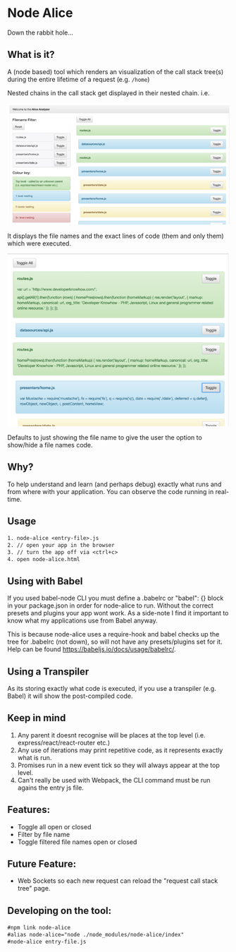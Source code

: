 # Node Alice
Down the rabbit hole...

## What is it?

A (node based) tool which renders an visualization of the call stack tree(s) during the entire lifetime of a request (e.g. `/home`)

Nested chains in the call stack get displayed in their nested chain. i.e.

![alt tag](/imgs/analyser.png)

It displays the file names and the exact lines of code (them and only them) which were executed.

![alt tag](/imgs/toggled.png)

Defaults to just showing the file name to give the user the option to show/hide a file names code.

## Why?
To help understand and learn (and perhaps debug) exactly what runs and from where with your application. You can observe the code running in real-time.

## Usage
    1. node-alice <entry-file>.js
    2. // open your app in the browser
    3. // turn the app off via <ctrl+c>
    4. open node-alice.html

## Using with Babel
If you used babel-node CLI you must define a .babelrc or "babel": {} block in your package.json in order for node-alice to run. Without the correct presets and plugins your app wont work. As a side-note I find it important to know what my applications use from Babel anyway.

This is because node-alice uses a require-hook and babel checks up the tree for .babelrc (not down), so will not have any presets/plugins set for it. Help can be found https://babeljs.io/docs/usage/babelrc/.

## Using a Transpiler
As its storing exactly what code is executed, if you use a transpiler (e.g. Babel) it will show the post-compiled code.

## Keep in mind
  1. Any parent it doesnt recognise will be places at the top level (i.e. express/react/react-router etc.)
  2. Any use of iterations may print repetitive code, as it represents exactly what is run.
  3. Promises run in a new event tick so they will always appear at the top level.
  4. Can't really be used with Webpack, the CLI command must be run agains the entry js file.

## Features:
 - Toggle all open or closed
 - Filter by file name
 - Toggle filtered file names open or closed

## Future Feature:
 - Web Sockets so each new request can reload the "request call stack tree" page.

## Developing on the tool:

    #npm link node-alice
    #alias node-alice="node ./node_modules/node-alice/index"
    #node-alice entry-file.js
